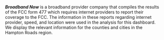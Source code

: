 ***Broadband Now***
            is a broadband provider company that compiles the results of the FCC form 477 which requires internet providers to report their coverage to the FCC. The information in these reports regarding internet provider, speed, and location were used in the analysis for this dashboard.
                                            We display the relevant information for the counties and cities in the Hampton Roads region.
